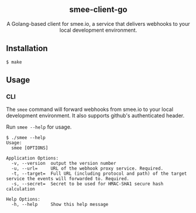 <h2 align="center">smee-client-go</h2>
<p align="center">A Golang-based client for smee.io, a service that delivers webhooks to your local development environment.</p>

## Installation

```
$ make
```

## Usage

### CLI

The `smee` command will forward webhooks from smee.io to your local development environment. It also supports github's authenticated header.

Run `smee --help` for usage.

```
$ ./smee --help
Usage:
  smee [OPTIONS]

Application Options:
  -v, --version  output the version number
  -u, --url=     URL of the webhook proxy service. Required.
  -t, --target=  Full URL (including protocol and path) of the target service the events will forwarded to. Required.
  -s, --secret=  Secret to be used for HMAC-SHA1 secure hash calculation

Help Options:
  -h, --help     Show this help message

```

